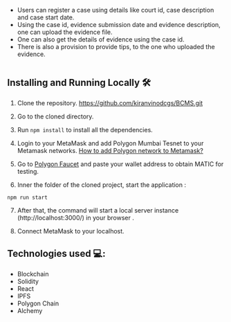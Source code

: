 


<ul>
    <li>Users can register a case using details like court id, case description and case start date.</li>
    <li>Using the case id, evidence submission date and evidence description, one can upload the evidence file.</li>
    <li>One can also get the details of evidence using the case id.</li>
    <li>There is also a provision to provide tips, to the one who uploaded the evidence.</li>
</ul>
<img width="1000" height="0">
</td>
</tr>
</table>
</p>





<h2>Installing and Running Locally 🛠️</h2>

1. Clone the repository.
https://github.com/kiranvinodcgs/BCMS.git

2. Go to the cloned directory.

3. Run ```npm install``` to install all the dependencies.

4. Login to your MetaMask and add Polygon Mumbai Tesnet to your Metamask networks.
[How to add Polygon network to Metamask?](https://docs.polygon.technology/docs/develop/metamask/config-polygon-on-metamask/)

5. Go to [Polygon Faucet](https://faucet.polygon.technology/) and paste your wallet address to obtain MATIC for testing.

6. Inner the folder of the cloned project, start the application : 
```
npm run start
```
7. After that, the command will start a local server instance (http://localhost:3000/) in your browser .

8. Connect MetaMask to your localhost.



## Technologies used 💻:

 - Blockchain
 - Solidity
 - React
 - IPFS
 - Polygon Chain
 - Alchemy

